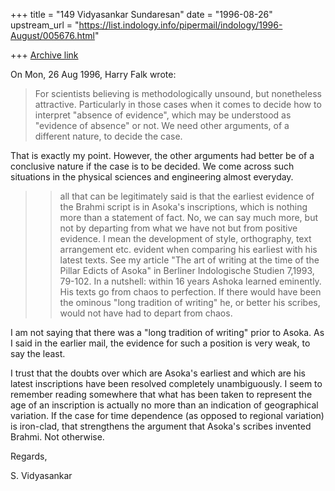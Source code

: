 +++
title = "149 Vidyasankar Sundaresan"
date = "1996-08-26"
upstream_url = "https://list.indology.info/pipermail/indology/1996-August/005676.html"

+++
[Archive link](https://list.indology.info/pipermail/indology/1996-August/005676.html)


On Mon, 26 Aug 1996, Harry Falk wrote:

> For scientists believing is methodologically unsound, but nonetheless
> attractive. Particularly in those cases when it comes to decide
> how to interpret "absence of evidence", which may be understood as
> "evidence of absence" or not. We need other arguments, of a different
> nature, to decide the case.  

That is exactly my point. However, the other arguments had better be of a 
conclusive nature if the case is to be decided. We come across such 
situations in the physical sciences and engineering almost everyday. 

> 
> > all that can be legitimately said is that the earliest evidence of the Brahmi 
> > script is in Asoka's inscriptions, which is nothing more than a statement of 
> > fact. 
> No, we can say much more, but not by departing from what we have not but
> from positive evidence. I mean the development of style, orthography,
> text arrangement etc. evident when comparing his earliest with his
> latest texts. See my article "The art of writing at the time of the
> Pillar Edicts of Asoka" in Berliner Indologische Studien 7,1993, 79-102.
> In a nutshell: within 16 years Ashoka learned eminently. His texts go
> from chaos to perfection. If there would have been the ominous "long
> tradition of writing" he, or better his scribes, would not have had to
> depart from chaos. 

I am not saying that there was a "long tradition of writing" prior to 
Asoka. As I said in the earlier mail, the evidence for such a position is 
very weak, to say the least. 

I trust that the doubts over which are Asoka's earliest and which are his 
latest inscriptions have been resolved completely unambiguously. I seem to 
remember reading somewhere that what has been taken to represent the age 
of an inscription is actually no more than an indication of geographical 
variation. If the case for time dependence (as opposed to regional 
variation) is iron-clad, that strengthens the argument that Asoka's scribes 
invented Brahmi. Not otherwise. 

Regards, 

S. Vidyasankar




